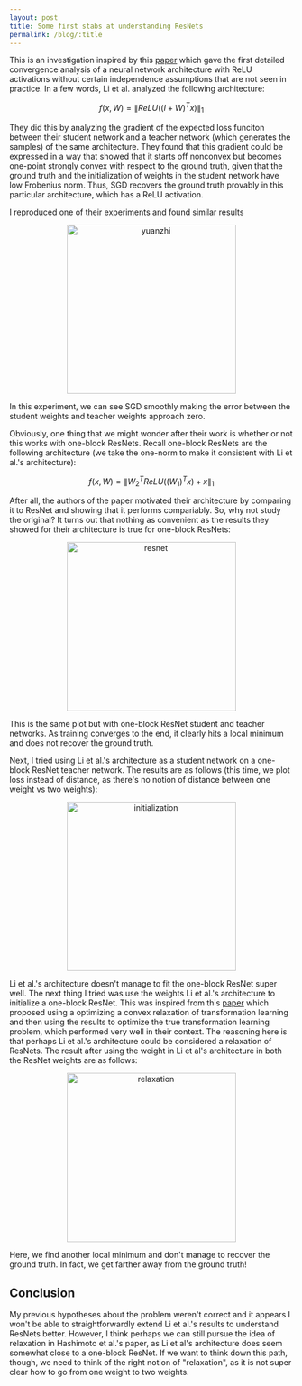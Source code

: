 ```yaml
---
layout: post
title: Some first stabs at understanding ResNets
permalink: /blog/:title
---
```


This is an investigation inspired by this [paper](https://arxiv.org/pdf/1705.09886.pdf) which gave the first detailed convergence analysis of a neural network architecture with ReLU activations without certain independence assumptions that are not seen in practice.  In a few words, Li et al. analyzed the following architecture:

$$
\begin{equation}
f(x, W) = \| ReLU((I + W)^{T}x) \|_{1}
\end{equation}
$$

They did this by analyzing the gradient of the expected loss funciton between their student network and a teacher network (which generates the samples) of the same architecture.  They found that this gradient could be expressed in a way that showed that it starts off nonconvex but becomes one-point strongly convex with respect to the ground truth, given that the ground truth and the initialization of weights in the student network have low Frobenius norm.  Thus, SGD recovers the ground truth provably in this particular architecture, which has a ReLU activation.

I reproduced one of their experiments and found similar results
<p style="text-align:center;">
<img src="{{site.url}}/images/yuanzhi.png" width="300" alt="yuanzhi">
</p>  

In this experiment, we can see SGD smoothly making the error between the student weights and teacher weights approach zero.

Obviously, one thing that we might wonder after their work is whether or not this works with one-block ResNets.  Recall one-block ResNets are the following architecture (we take the one-norm to make it consistent with Li et al.'s architecture):

$$
\begin{equation}
f(x, W) = \| W_{2}^{T}ReLU((W_{1})^{T}x) + x \|_{1}
\end{equation}
$$

After all, the authors of the paper motivated their architecture by comparing it to ResNet and showing that it performs compariably.  So, why not study the original?  It turns out that nothing as convenient as the results they showed for their architecture is true for one-block ResNets:

<p style="text-align:center;">
<img src="{{site.url}}/images/resnet.png" width="300" alt="resnet">
</p>  

This is the same plot but with one-block ResNet student and teacher networks.  As training converges to the end, it clearly hits a local minimum and does not recover the ground truth.

Next, I tried using Li et al.'s architecture as a student network on a one-block ResNet teacher network.  The results are as follows (this time, we plot loss instead of distance, as there's no notion of distance between one weight vs two weights):

<p style="text-align:center;">
<img src="{{site.url}}/images/yuanzhiOnResnet.png" width="300" alt="initialization">
</p>  

Li et al.'s architecture doesn't manage to fit the one-block ResNet super well.  The next thing I tried was use the weights Li et al.'s architecture to initialize a one-block ResNet.  This was inspired from this [paper](https://arxiv.org/pdf/1711.02226.pdf) which proposed using a optimizing a convex relaxation of transformation learning and then using the results to optimize the true transformation learning problem, which performed very well in their context.  The reasoning here is that perhaps Li et al.'s architecture could be considered a relaxation of ResNets.  The result after using the weight in Li et al's architecture in both the ResNet weights are as follows:

<p style="text-align:center;">
<img src="{{site.url}}/images/resnetafterinitial.png" width="300" alt="relaxation">
</p>  

Here, we find another local minimum and don't manage to recover the ground truth.  In fact, we get farther away from the ground truth!

## Conclusion

My previous hypotheses about the problem weren't correct and it appears I won't be able to straightforwardly extend Li et al.'s results to understand ResNets better.  However, I think perhaps we can still pursue the idea of relaxation in Hashimoto et al.'s paper, as Li et al's architecture does seem somewhat close to a one-block ResNet.  If we want to think down this path, though, we need to think of the right notion of "relaxation", as it is not super clear how to go from one weight to two weights.